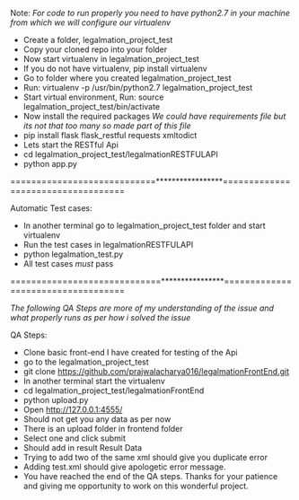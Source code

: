 Note: *For code to run properly you need to have python2.7 in your machine from which we will configure our virtualenv*
  - Create a folder, legalmation_project_test
  - Copy your cloned repo into your folder
  - Now start virtualenv in legalmation_project_test
   - If you do not have virtualenv, pip install virtualenv
   - Go to folder where you created legalmation_project_test
   - Run: virtualenv -p /usr/bin/python2.7 legalmation_project_test
   - Start virtual environment, Run: source legalmation_project_test/bin/activate
  - Now install the required packages *We could have requirements file but its not that too many so made part of this file*
   - pip install flask flask_restful requests xmltodict
  - Lets start the RESTful Api
   - cd legalmation_project_test/legalmationRESTFULAPI
   - python app.py
   
============================*****************===================================

Automatic Test cases:
  - In another terminal go to legalmation_project_test folder and start virtualenv
  - Run the test cases in legalmationRESTFULAPI
  - python legalmation_test.py
  - All test cases  *must* pass
  
=============================****************===================================

*The following QA Steps are more of my understanding of the issue and what properly runs as per how i solved the issue*

QA Steps:
  - Clone basic front-end I have created for testing of the Api
  - go to the legalmation_project_test
  - git clone https://github.com/prajwalacharya016/legalmationFrontEnd.git
  - In another terminal start the virtualenv
  - cd legalmation_project_test/legalmationFrontEnd
  - python upload.py
  - Open http://127.0.0.1:4555/
  - Should not get you any data as per now
  - There is an upload folder in frontend folder
  - Select one and click submit
  - Should add in result Result Data
  - Trying to add two of the same xml should give you duplicate error
  - Adding test.xml should give apologetic error message.
  - You have reached the end of the QA steps. Thanks for your patience and giving me opportunity to work on this wonderful project.

